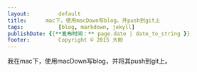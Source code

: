 ```yaml
---
layout: 		default
title: 		mac下，使用macDown写blog，并push到git上
tags: 			[blog, markdown, jekyll]
publishDate: {{**发布时间：** page.date | date_to_string }}
footer: 		Copyright © 2015 大盼
---
```


我在mac下，使用macDown写blog，并将其push到git上。


